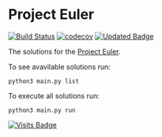 # Project Euler

[![Build Status](https://travis-ci.com/iryzhkov/euler.svg?branch=main)](https://travis-ci.com/iryzhkov/euler)
[![codecov](https://codecov.io/gh/iryzhkov/euler/branch/main/graph/badge.svg?token=JEQYNYPUQG)](https://codecov.io/gh/iryzhkov/euler)
[![Updated Badge](https://badges.pufler.dev/updated/iryzhkov/euler)](https://badges.pufler.dev)

The solutions for the [Project Euler](https://projecteuler.net/about).

To see avavilable solutions run:

`python3 main.py list`

To execute all solutions run:

`python3 main.py run`


[![Visits Badge](https://badges.pufler.dev/visits/iryzhkov/euler)](https://badges.pufler.dev)

